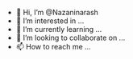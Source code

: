 - 👋 Hi, I’m @Nazaninarash
- 👀 I’m interested in ...
- 🌱 I’m currently learning ...
- 💞️ I’m looking to collaborate on ...
- 📫 How to reach me ...

<!---
Nazaninarash/Nazaninarash is a ✨ special ✨ repository because its `README.md` (this file) appears on your GitHub profile.
You can click the Preview link to take a look at your changes.
--->
